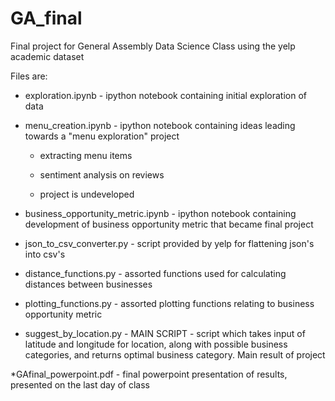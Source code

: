 GA_final
========

Final project for General Assembly Data Science Class using the yelp academic dataset

Files are:

* exploration.ipynb - ipython notebook containing initial exploration of data

* menu_creation.ipynb - ipython notebook containing ideas leading towards a "menu exploration" project

    - extracting menu items
    
    - sentiment analysis on reviews
    
    - project is undeveloped
    
* business_opportunity_metric.ipynb - ipython notebook containing development of business opportunity metric that became final project

* json_to_csv_converter.py - script provided by yelp for flattening json's into csv's

* distance_functions.py - assorted functions used for calculating distances between businesses

* plotting_functions.py - assorted plotting functions relating to business opportunity metric

* suggest_by_location.py - MAIN SCRIPT - script which takes input of latitude and longitude for location, along with possible business categories, and returns optimal business category.  Main result of project

*GAfinal_powerpoint.pdf - final powerpoint presentation of results, presented on the last day of class

